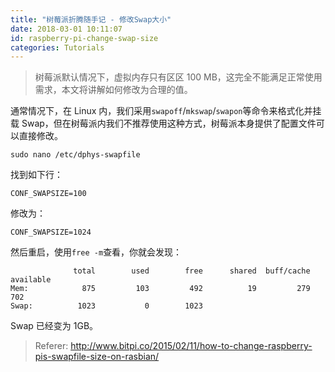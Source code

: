 ```yaml
---
title: "树莓派折腾随手记 - 修改Swap大小"
date: 2018-03-01 10:11:07
id: raspberry-pi-change-swap-size
categories: Tutorials
---
```


> 树莓派默认情况下，虚拟内存只有区区 100 MB，这完全不能满足正常使用需求，本文将讲解如何修改为合理的值。

通常情况下，在 Linux 内，我们采用`swapoff`/`mkswap`/`swapon`等命令来格式化并挂载 Swap，但在树莓派内我们不推荐使用这种方式，树莓派本身提供了配置文件可以直接修改。

`sudo nano /etc/dphys-swapfile`

找到如下行：

`CONF_SWAPSIZE=100`

修改为：

`CONF_SWAPSIZE=1024`

然后重启，使用`free -m`查看，你就会发现：

```
              total        used        free      shared  buff/cache   available
Mem:            875         103         492          19         279         702
Swap:          1023           0        1023
```

Swap 已经变为 1GB。

> Referer: http://www.bitpi.co/2015/02/11/how-to-change-raspberry-pis-swapfile-size-on-rasbian/
